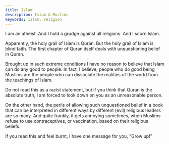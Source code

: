 ```yaml
---
title: Islam
description: Islam & Muslims
keywords: islam, religion
---
```

I am an atheist. And I hold a grudge against all religions. And I scorn Islam.

Apparently, the holy grail of Islam is Quran. But the holy grail of Islam is blind faith. The first chapter of Quran itself deals with unquestioning belief in Quran.

Brought up in such extreme conditions I have no reason to believe that Islam can do any good to people. In fact, I believe, people who do good being Muslims are the people who can dissociate the realities of the world from the teachings of Islam.

Do not read this as a racist statement, but if you think that Quran is the absolute truth, I am forced to look down on you as an unreasonable person.

On the other hand, the perils of allowing such unquestioned belief in a book that can be interpreted in different ways by different (evil) religious leaders are so many. And quite frankly, it gets annoying sometimes, when Muslims refuse to use contraceptives, or vaccination, based on their religious beliefs.

If you read this and feel burnt, I have one message for you, "Grow up!"
